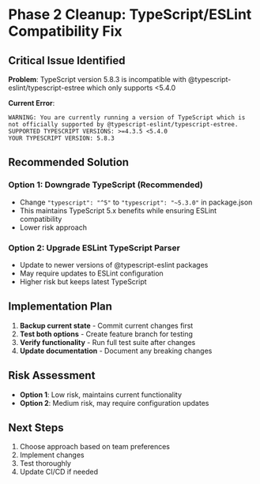 # Phase 2 Cleanup: TypeScript/ESLint Compatibility Fix

## Critical Issue Identified

**Problem**: TypeScript version 5.8.3 is incompatible with @typescript-eslint/typescript-estree which only supports <5.4.0

**Current Error**:

```
WARNING: You are currently running a version of TypeScript which is not officially supported by @typescript-eslint/typescript-estree.
SUPPORTED TYPESCRIPT VERSIONS: >=4.3.5 <5.4.0
YOUR TYPESCRIPT VERSION: 5.8.3
```

## Recommended Solution

### Option 1: Downgrade TypeScript (Recommended)

- Change `"typescript": "^5"` to `"typescript": "~5.3.0"` in package.json
- This maintains TypeScript 5.x benefits while ensuring ESLint compatibility
- Lower risk approach

### Option 2: Upgrade ESLint TypeScript Parser

- Update to newer versions of @typescript-eslint packages
- May require updates to ESLint configuration
- Higher risk but keeps latest TypeScript

## Implementation Plan

1. **Backup current state** - Commit current changes first
2. **Test both options** - Create feature branch for testing
3. **Verify functionality** - Run full test suite after changes
4. **Update documentation** - Document any breaking changes

## Risk Assessment

- **Option 1**: Low risk, maintains current functionality
- **Option 2**: Medium risk, may require configuration updates

## Next Steps

1. Choose approach based on team preferences
2. Implement changes
3. Test thoroughly
4. Update CI/CD if needed
